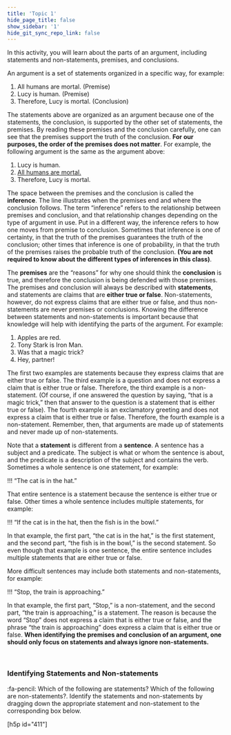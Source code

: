 ```yaml
---
title: 'Topic 1'
hide_page_title: false
show_sidebar: '1'
hide_git_sync_repo_link: false
---
```



In this activity, you will learn about the parts of an argument, including statements and non-statements, premises, and conclusions.

An argument is a set of statements organized in a specific way, for example:

1. All humans are mortal. (Premise)
2. Lucy is human. (Premise)
3. Therefore, Lucy is mortal. (Conclusion)

The statements above are organized as an argument because one of the statements, the conclusion, is supported by the other set of statements, the premises. By reading these premises and the conclusion carefully, one can see that the premises support the truth of the conclusion. **For our purposes, the order of the premises does not matter**. For example, the following argument is the same as the argument above:

1. Lucy is human.
2. <u> All humans are mortal. </u>
3. Therefore, Lucy is mortal.

The space between the premises and the conclusion is called the **inference**. The line illustrates when the premises end and where the conclusion follows. The term “inference” refers to the relationship between premises and conclusion, and that relationship changes depending on the type of argument in use. Put in a different way, the inference refers to how one moves from premise to conclusion. Sometimes that inference is one of certainty, in that the truth of the premises guarantees the truth of the conclusion; other times that inference is one of probability, in that the truth of the premises raises the probable truth of the conclusion. **(You are not required to know about the different types of inferences in this class)**.

The **premises** are the “reasons” for why one should think the **conclusion** is true, and therefore the conclusion is being defended with those premises. The premises and conclusion will always be described with **statements**, and statements are claims that are **either true or false**. Non-statements, however, do not express claims that are either true or false, and thus non-statements are never premises or conclusions. Knowing the difference between statements and non-statements is important because that knowledge will help with identifying the parts of the argument. For example:

1. Apples are red.
2. Tony Stark is Iron Man.
3. Was that a magic trick?
4. Hey, partner!

The first two examples are statements because they express claims that are either true or false. The third example is a question and does not express a claim that is either true or false. Therefore, the third example is a non-statement. (Of course, if one answered the question by saying, “that is a magic trick,” then that answer to the question is a statement that is either true or false). The fourth example is an exclamatory greeting and does not express a claim that is either true or false. Therefore, the fourth example is a non-statement. Remember, then, that arguments are made up of statements and never made up of non-statements.  

Note that a **statement** is different from a **sentence**. A sentence has a subject and a predicate. The subject is what or whom the sentence is about, and the predicate is a description of the subject and contains the verb. Sometimes a whole sentence is one statement, for example:

!!! “The cat is in the hat.”

That entire sentence is a statement because the sentence is either true or false. Other times a whole sentence includes multiple statements, for example:

!!! “If the cat is in the hat, then the fish is in the bowl.”

In that example, the first part, “the cat is in the hat,” is the first statement, and the second part, “the fish is in the bowl,” is the second statement. So even though that example is one sentence, the entire sentence includes multiple statements that are either true or false.

More difficult sentences may include both statements and non-statements, for example:

!!! “Stop, the train is approaching.”

In that example, the first part, “Stop,” is a non-statement, and the second part, “the train is approaching,” is a statement. The reason is because the word “Stop” does not express a claim that is either true or false, and the phrase “the train is approaching” does express a claim that is either true or false. **When identifying the premises and conclusion of an argument, one should only focus on statements and always ignore non-statements.**

&nbsp;

### Identifying Statements and Non-statements
:fa-pencil: Which of the following are statements? Which of the following are non-statements?. Identify the statements and non-statements by dragging down the appropriate statement and non-statement to the corresponding box below.

[h5p id="411"]
